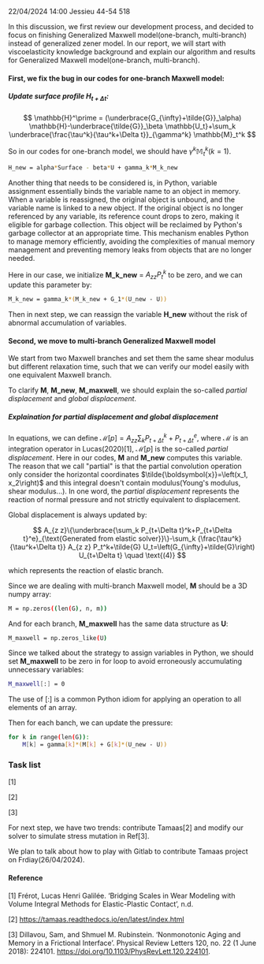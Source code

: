 22/04/2024 14:00 Jessieu 44-54 518

In this discussion, we first review our development process, and decided to focus on finishing Generalized Maxwell model(one-branch, multi-branch) instead of generalized zener model. In our report, we will start with viscoelasticity knowledge background and explain our algorithm and results for Generalized Maxwell model(one-branch, multi-branch).

#### First, we fix the bug in our codes for one-branch Maxwell model:

##### Update surface profile $H_{t+\Delta t}$:

$$
\mathbb{H}^\prime = (\underbrace{G_{\infty}+\tilde{G}}_\alpha) \mathbb{H}-\underbrace{\tilde{G}}_\beta \mathbb{U_t}+\sum_k \underbrace{\frac{\tau^k}{\tau^k+\Delta t}}_{\gamma^k} \mathbb{M}_t^k
$$

So in our codes for one-branch model, we should have $\gamma^k \mathbb{M}_t^k (k=1)$.

```bash
H_new = alpha*Surface - beta*U + gamma_k*M_k_new
```

Another thing that needs to be considered is, in Python, variable assignment essentially binds the variable name to an object in memory. When a variable is reassigned, the original object is unbound, and the variable name is linked to a new object. If the original object is no longer referenced by any variable, its reference count drops to zero, making it eligible for garbage collection. This object will be reclaimed by Python's garbage collector at an appropriate time. This mechanism enables Python to manage memory efficiently, avoiding the complexities of manual memory management and preventing memory leaks from objects that are no longer needed.

Here in our case, we initialize **M_k_new** = $A_{z z} P_t^k$ to be zero, and we can update this parameter by:
```bash
M_k_new = gamma_k*(M_k_new + G_1*(U_new - U))
```
Then in next step, we can reassign the variable **H_new** without the risk of abnormal accumulation of variables.

#### Second, we move to multi-branch Generalized Maxwell model

We start from two Maxwell branches and set them the same shear modulus but different relaxation time, such that we can verify our model easily with one equivalent Maxwell branch.

To clarify **M**, **M_new**, **M_maxwell**, we should explain the so-called *partial displacement* and *global displacement*.

##### Explaination for partial displacement and global displacement 

In equations, we can define $\mathcal{M}[p] = A_{z z} \sum_k P_{t+\Delta t}^k+P_{t+\Delta t}^e$, where $\mathcal{M}$ is an integration operator in Lucas(2020)[1], $\mathcal{M}[p]$ is the so-called *partial displacement*. Here in our codes, **M** and **M_new** computes this variable. The reason that we call "partial" is that the partial convolution operation only consider the horizontal coordinates $\tilde{\boldsymbol{x}}=\left(x_1, x_2\right)$ and this integral doesn't contain modulus(Young's modulus, shear modulus...). In one word, the *partial displacement* represents the reaction of normal pressure and not strictly equivalent to displacement.

Global displacement is always updated by:

$$
A_{z z}\{\underbrace{\sum_k P_{t+\Delta t}^k+P_{t+\Delta t}^e}_{\text{Generated from elastic solver}}\}-\sum_k {\frac{\tau^k}{\tau^k+\Delta t}} A_{z z} P_t^k+\tilde{G} U_t=\left(G_{\infty}+\tilde{G}\right) U_{t+\Delta t} \quad \text{(4)}
$$

which represents the reaction of elastic branch.

Since we are dealing with multi-branch Maxwell model, **M** should be a 3D numpy array:

```bash
M = np.zeros((len(G), n, m))
```

And for each branch, **M_maxwell** has the same data structure as **U**:

```bash
M_maxwell = np.zeros_like(U)
```
Since we talked about the strategy to assign variables in Python, we should set **M_maxwell** to be zero in for loop to avoid erroneously accumulating unnecessary variables:

```bash
M_maxwell[:] = 0
```
The use of [:] is a common Python idiom for applying an operation to all elements of an array. 

Then for each banch, we can update the pressure:

```bash
for k in range(len(G)):
    M[k] = gamma[k]*(M[k] + G[k]*(U_new - U))
```







### Task list

[1]

[2]

[3]






For next step, we have two trends: contribute Tamaas[2] and modify our solver to simulate stress mutation in Ref[3].

We plan to talk about how to play with Gitlab to contribute Tamaas project on Frdiay(26/04/2024). 

#### Reference

[1] Frérot, Lucas Henri Galilée. ‘Bridging Scales in Wear Modeling with Volume Integral Methods for Elastic-Plastic Contact’, n.d.

[2] https://tamaas.readthedocs.io/en/latest/index.html

[3] Dillavou, Sam, and Shmuel M. Rubinstein. ‘Nonmonotonic Aging and Memory in a Frictional Interface’. Physical Review Letters 120, no. 22 (1 June 2018): 224101. https://doi.org/10.1103/PhysRevLett.120.224101.


